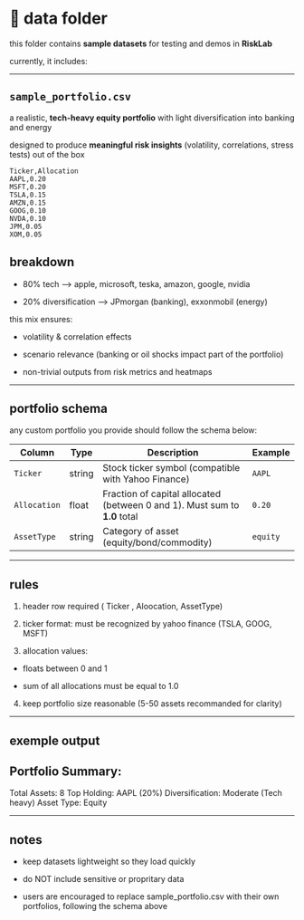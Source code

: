 # 📂 data folder

this folder contains **sample datasets** for testing and demos in **RiskLab**

currently, it includes:

---

## `sample_portfolio.csv`

a realistic, **tech-heavy equity portfolio** with light diversification into banking and energy

designed to produce **meaningful risk insights** (volatility, correlations, stress tests) out of the box

```csv
Ticker,Allocation
AAPL,0.20
MSFT,0.20
TSLA,0.15
AMZN,0.15
GOOG,0.10
NVDA,0.10
JPM,0.05
XOM,0.05
```

## breakdown

- 80% tech --> apple, microsoft, teska, amazon, google, nvidia

- 20% diversification --> JPmorgan (banking), exxonmobil (energy)

this mix ensures:

   - volatility & correlation effects

   - scenario relevance (banking or oil shocks impact part of the portfolio)

   - non-trivial outputs from risk metrics and heatmaps


---

## portfolio schema

any custom portfolio you provide should follow the schema below:

| Column       | Type   | Description                                                                 | Example |
| ------------ | ------ | --------------------------------------------------------------------------- | ------- |
| `Ticker`     | string | Stock ticker symbol (compatible with Yahoo Finance)                         | `AAPL`  |
| `Allocation` | float  | Fraction of capital allocated (between 0 and 1). Must sum to **1.0** total  | `0.20`  |
| `AssetType`  | string | Category of asset (equity/bond/commodity)                                   | `equity`|

---

## rules

1. header row required ( Ticker , Aloocation, AssetType)

2. ticker format: must be recognized by yahoo finance (TSLA, GOOG, MSFT)

3. allocation values:
  
  - floats between 0 and 1

  - sum of all allocations must be equal to 1.0

4. keep portfolio size reasonable (5-50 assets recommanded for clarity)


---

## exemple output

Portfolio Summary:
------------------
Total Assets: 8
Top Holding: AAPL (20%)
Diversification: Moderate (Tech heavy)
Asset Type: Equity


---

## notes 

- keep datasets lightweight so they load quickly

- do NOT include sensitive or propritary data

- users are encouraged to replace sample_portfolio.csv with their own portfolios, following the schema above
